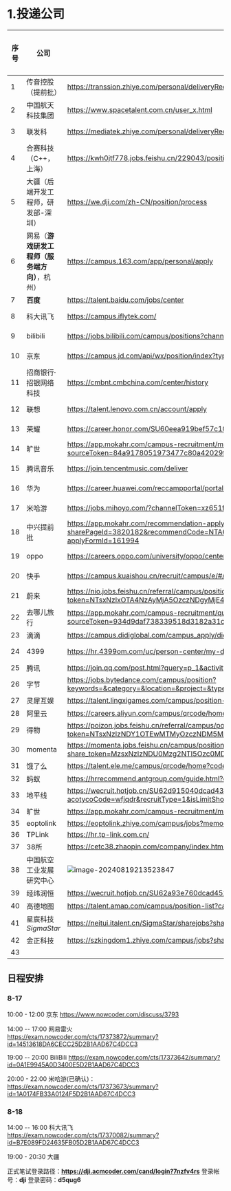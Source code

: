 

# 1.投递公司

| 序号 | 公司                                           | 链接                                                         | 投递日期 | 测评日期 | 笔试日期 | 面试日期 |
| ---- | ---------------------------------------------- | ------------------------------------------------------------ | -------- | -------- | -------- | -------- |
| 1    | 传音控股（提前批）                             | https://transsion.zhiye.com/personal/deliveryRecord          | 7-29     | 8-11     |          |          |
| 2    | 中国航天科技集团                               | https://www.spacetalent.com.cn/user_x.html                   | 7-28     |          |          |          |
| 3    | 联发科                                         | https://mediatek.zhiye.com/personal/deliveryRecord           | 7-29     |          |          |          |
| 4    | 合赛科技（C++，上海）                          | https://kwh0jtf778.jobs.feishu.cn/229043/position/application | 8-6      |          |          |          |
| 5    | 大疆（后端开发工程师，研发部-深圳）            | https://we.dji.com/zh-CN/position/process                    | 8.6      | 8-8      |          |          |
| 6    | 网易（**游戏研发工程师（服务端方向）**，杭州） | https://campus.163.com/app/personal/apply                    | 8-7      |          |          |          |
| 7    | **百度**                                       | https://talent.baidu.com/jobs/center                         | 8.6      |          |          |          |
| 8    | 科大讯飞                                       | https://campus.iflytek.com/                                  | 8-7      | 8-8      |          |          |
| 9    | bilibili                                       | https://jobs.bilibili.com/campus/positions?channel=bilibiliaccounts | 8-7      |          |          |          |
| 10   | 京东                                           | https://campus.jd.com/api/wx/position/index?type=present#/myDeliver?type=present | 8-8      |          |          |          |
| 11   | 招商银行·招银网络科技                          | https://cmbnt.cmbchina.com/center/history                    | 8-8      |          |          |          |
| 12   | 联想                                           | https://talent.lenovo.com.cn/account/apply                   | 8-10     |          |          |          |
| 13   | 荣耀                                           | https://career.honor.com/SU60eea919bef57c1023f6fe78/pb/account.html#/myDeliver | 8-10     |          |          |          |
| 14   | 旷世                                           | https://app.mokahr.com/campus-recruitment/mhr/38642?sourceToken=84a9178051973477c80a42029fa8bb52#/candidateHome/applications | 8-10     |          |          |          |
| 15   | 腾讯音乐                                       | https://join.tencentmusic.com/deliver                        | 8-10     |          |          |          |
| 16   | 华为                                           | https://career.huawei.com/reccampportal/portal5/appjob-campus.html | 8-10     |          |          |          |
| 17   | 米哈游                                         | https://jobs.mihoyo.com/?channelToken=xz651fa229-df61409eb6f0-975404a52deb#/campus | 8-10     |          |          |          |
| 18   | 中兴提前批                                     | https://app.mokahr.com/recommendation-apply/zte/73988?sharePageId=3820182&recommendCode=NTA6kkw&codeType=1#/job/281357e0-5cb3-4223-9538-2b9ab19700e8/apply?applyFormId=161994 |          |          |          |          |
| 19   | oppo                                           | https://careers.oppo.com/university/oppo/center/history      | 8-11     |          |          |          |
| 20   | 快手                                           | https://campus.kuaishou.cn/recruit/campus/e/#/campus/my-apply | 8-11     |          |          |          |
| 21   | 蔚来                                           | https://nio.jobs.feishu.cn/referral/campus/position/application?token=NTsxNzIxOTA4NzAyMjA5OzczNDgyMjE4NjAzNTk3OTg3ODc7NzM5NTU0MDg5MTU5NzQwODUyMTsxLzE | 8-11     |          |          |          |
| 22   | 去哪儿旅行                                     | https://app.mokahr.com/campus-recruitment/qunar/37595?sourceToken=934d9daf738339518d3182a31c67b93a#/candidateHome/applications | 8-11     |          |          |          |
| 23   | 滴滴                                           | https://campus.didiglobal.com/campus_apply/didiglobal/96064#/jobs |          |          |          |          |
| 24   | 4399                                           | https://hr.4399om.com/uc/person-center/my-delivery           | 8-11     |          |          |          |
| 25   | 腾讯                                           | https://join.qq.com/post.html?query=p_1&activity=1016368444040679424&activityLink=1016369222415421440 |          |          |          |          |
| 26   | 字节                                           | https://jobs.bytedance.com/campus/position?keywords=&category=&location=&project=&type=2&job_hot_flag=&current=1&limit=10&functionCategory=&tag=&spread=7HQS1SD |          |          |          |          |
| 27   | 灵犀互娱                                       | https://talent.lingxigames.com/campus/position-list?campusType=freshman&lang=zh |          |          |          |          |
| 28   | 阿里云                                         | https://careers.aliyun.com/campus/qrcode/home?code=QL4pw6k9zZPnEAnzf/O4Ihe24wSuiFsoT99Sq6xqYKE= |          |          |          |          |
| 29   | 得物                                           | https://poizon.jobs.feishu.cn/referral/campus/position/share/?token=NTsxNzIzNDY1OTEwMTMyOzczNDM5MTE3ODUyNTYzMzc0MTE7NzQwMjIyODY0ODM0OTU4MzY0MzsxLzE |          |          |          |          |
| 30   | momenta                                        | https://momenta.jobs.feishu.cn/campus/position/list?share_token=MzsxNzIzNDU0Mzg2NTI5Ozc0MDIxNzg1MjQyODA1Mzk0NDY7MDsxLzI |          |          |          |          |
| 31   | 饿了么                                         | https://talent.ele.me/campus/qrcode/home?code=P5368qSwikRqDddjIvppegzfFIdZLsb_QroxpQP8EAc= |          |          |          |          |
| 32   | 蚂蚁                                           | https://hrrecommend.antgroup.com/guide.html?code=UhanP%2Fy58vYMrv3Mh1kdS8%2FE_bwsexIpBqxgyfLkIsw%3D |          |          |          |          |
| 33   | 地平线                                         | https://wecruit.hotjob.cn/SU62d915040dcad43c775ec12c/mc/position/campus?acotycoCode=wfjqdr&recruitType=1&isLimitShowPostScope=1 |          |          |          |          |
| 34   | 旷世                                           | https://app.mokahr.com/campus-recruitment/megviihr/38642?recommendCode=DSMTh3uK#/jobs |          |          |          |          |
| 35   | eoptolink                                      | https://eoptolink.zhiye.com/campus/jobs?memory=%7B%7D&silence=1 |          |          |          |          |
| 36   | TPLink                                         | https://hr.tp-link.com.cn/                                   |          |          |          |          |
| 37   | 38所                                           | https://cetc38.zhaopin.com/company/index.html                |          |          |          |          |
| 38   | 中国航空工业发展研究中心                       | ![image-20240819213523847](C:\Users\li\AppData\Roaming\Typora\typora-user-images\image-20240819213523847.png) |          |          |          |          |
| 39   | 经纬润恒                                       | https://wecruit.hotjob.cn/SU62a93e760dcad45229a827cc/pb/index.html#/ |          |          |          |          |
| 40   | 高德地图                                       | https://talent.amap.com/campus/position-list?campusType=freshman&lang=zh |          |          |          |          |
| 41   | 星宸科技*SigmaStar*                            | https://neitui.italent.cn/SigmaStar/sharejobs?shareId=e5d70b04-714c-4506-a7ba-56a8e289fb3e&language=zh_CN |          |          |          |          |
| 42   | 金正科技                                       | https://szkingdom1.zhiye.com/campus/jobs?shareId=b9833184-c2de-4266-9da0-f7417e39693f&shareSource=2&qr=1 |          |          |          |          |
| 43   |                                                |                                                              |          |          |          |          |

## 日程安排 

### **8-17** 

10:00 - 12:00 京东 https://www.nowcoder.com/discuss/3793

14:00 -- 17:00  网易雷火 https://exam.nowcoder.com/cts/17373872/summary?id=14513618DA6CECC25D2B1AAD67C4DCC3 

19:00 -- 20:00 BiliBili https://exam.nowcoder.com/cts/17373642/summary?id=0A1E9945A0D3400E5D2B1AAD67C4DCC3 

20:00 - 22:00 米哈游(已确认)：https://exam.nowcoder.com/cts/17373673/summary?id=1A0174FB33A0124F5D2B1AAD67C4DCC3 



### **8-18**

14:00 -- 16:00 科大讯飞 https://exam.nowcoder.com/cts/17370082/summary?id=B7E089FD24635FB05D2B1AAD67C4DCC3

19:00 - 20:30 大疆 

正式笔试登录路径：**https://dji.acmcoder.com/cand/login?7nzfv4rs**
登录帐号：**dji**
登录密码：**d5qug6**
